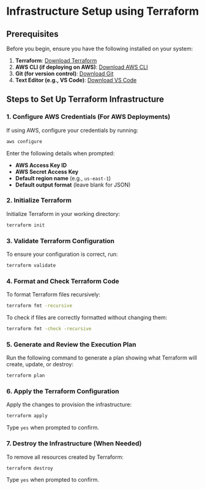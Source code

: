 # Infrastructure Setup using Terraform

## Prerequisites
Before you begin, ensure you have the following installed on your system:

1. **Terraform**: [Download Terraform](https://developer.hashicorp.com/terraform/downloads)
2. **AWS CLI (if deploying on AWS)**: [Download AWS CLI](https://aws.amazon.com/cli/)
3. **Git (for version control)**: [Download Git](https://git-scm.com/downloads)
4. **Text Editor (e.g., VS Code)**: [Download VS Code](https://code.visualstudio.com/)

## Steps to Set Up Terraform Infrastructure

### 1. Configure AWS Credentials (For AWS Deployments)
If using AWS, configure your credentials by running:
```sh
aws configure
```
Enter the following details when prompted:
- **AWS Access Key ID**
- **AWS Secret Access Key**
- **Default region name** (e.g., `us-east-1`)
- **Default output format** (leave blank for JSON)

### 2. Initialize Terraform
Initialize Terraform in your working directory:
```sh
terraform init
```

### 3. Validate Terraform Configuration
To ensure your configuration is correct, run:
```sh
terraform validate
```

### 4. Format and Check Terraform Code
To format Terraform files recursively:
```sh
terraform fmt -recursive
```
To check if files are correctly formatted without changing them:
```sh
terraform fmt -check -recursive
```

### 5. Generate and Review the Execution Plan
Run the following command to generate a plan showing what Terraform will create, update, or destroy:
```sh
terraform plan
```

### 6. Apply the Terraform Configuration
Apply the changes to provision the infrastructure:
```sh
terraform apply
```
Type `yes` when prompted to confirm.

### 7. Destroy the Infrastructure (When Needed)
To remove all resources created by Terraform:
```sh
terraform destroy
```
Type `yes` when prompted to confirm.



